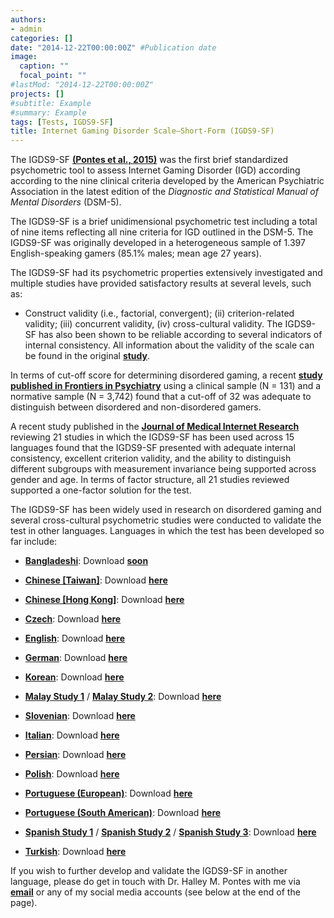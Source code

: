 ```yaml
---
authors:
- admin
categories: []
date: "2014-12-22T00:00:00Z" #Publication date
image:
  caption: ""
  focal_point: ""
#lastMod: "2014-12-22T00:00:00Z"
projects: []
#subtitle: Example
#summary: Example
tags: [Tests, IGDS9-SF]
title: Internet Gaming Disorder Scale–Short-Form (IGDS9-SF)
---
```

The IGDS9-SF **[(Pontes et al., 2015)](https://doi.org/10.1016/j.chb.2014.12.006)** was the first brief standardized psychometric tool to assess Internet Gaming Disorder (IGD) according according to the nine clinical criteria developed by the American Psychiatric Association in the latest edition of the _Diagnostic and Statistical Manual of Mental Disorders_ (DSM-5).

The IGDS9-SF is a brief unidimensional psychometric test including a total of nine items reflecting all nine criteria for IGD outlined in the DSM-5. The IGDS9-SF was originally developed in a heterogeneous sample of 1.397 English-speaking gamers (85.1% males; mean age 27 years).

The IGDS9-SF had its psychometric properties extensively investigated and multiple studies have provided satisfactory results at several levels, such as:

* Construct validity (i.e., factorial, convergent); (ii) criterion-related validity; (iii) concurrent validity, (iv) cross-cultural validity. The IGDS9-SF has also been shown to be reliable according to several indicators of internal consistency. All information about the validity of the scale can be found in the original **[study](https://doi.org/10.1016/j.chb.2014.12.006)**.

In terms of cut-off score for determining disordered gaming, a recent **[study published in Frontiers in Psychiatry](https://doi.org/10.3389/fpsyt.2020.00470)** using a clinical sample (N = 131) and a normative sample (N = 3,742) found that a cut-off of 32 was adequate to distinguish between disordered and non-disordered gamers.

A recent study published in the **[Journal of Medical Internet Research](https://doi.org/10.2196/26821)** reviewing 21 studies in which the IGDS9-SF has been used across 15 languages found that the IGDS9-SF presented with adequate internal consistency, excellent criterion validity, and the ability to distinguish different subgroups with measurement invariance being supported across gender and age. In terms of factor structure, all 21 studies reviewed supported a one-factor solution for the test.

The IGDS9-SF has been widely used in research on disordered gaming and several cross-cultural psychometric studies were conducted to validate the test in other languages. Languages in which the test has been developed so far include:

* **[Bangladeshi](https://doi.org/10.1371/journal.pone.0279062)**: Download **[soon]()**

* **[Chinese [Taiwan]](https://doi.org/10.1007/s11126-018-9610-7)**: Download **[here](https://drive.proton.me/urls/V8VHWMSE0G#Ah2nAr8EFdNn)**

* **[Chinese [Hong Kong]](https://doi.org/10.1007/s11126-018-9610-7)**: Download **[here](https://drive.proton.me/urls/SGKCA94S4W#YHaisVJe9O9m)**

* **[Czech](https://theses.cz/id/9rdt06/)**: Download **[here](https://drive.proton.me/urls/54HP2DDV4R#K5ugNKXPnQyh)**

* **[English](https://doi.org/10.1016/j.chb.2014.12.006)**: Download **[here](https://drive.proton.me/urls/BDX9GDAJ7R#Gs5y1oiAbjf3)**

* **[German](https://doi.org/10.3390/jcm8101691)**: Download **[here](https://drive.proton.me/urls/5NN1VFBVK4#8YwFXOOF5SqS)**

* **[Korean](https://doi.org/10.1089/cyber.2020.0227)**: Download **[here](https://drive.proton.me/urls/WDP0Y8119M#punl76rb52oO)**

* **[Malay Study 1](https://doi.org/10.1007/s12144-020-00668-6)** / **[Malay Study 2](https://doi.org/10.3390/ijerph18052592)**: Download **[here](https://drive.proton.me/urls/0NBF4BK1QR#OiZzWu0Au9fU)**

* **[Slovenian](http://akademiai.com/doi/abs/10.1556/2006.5.2016.042)**: Download  **[here](https://drive.proton.me/urls/GYAG5KSYGR#qEBnfq1yIyDW)**

* **[Italian](http://akademiai.com/doi/abs/10.1556/2006.5.2016.083)**: Download **[here](https://drive.proton.me/urls/0M9XK9QNH0#Y4w4yWdqDyTT)**

* **[Persian](http://akademiai.com/doi/abs/10.1556/2006.6.2017.025)**: Download **[here](https://drive.proton.me/urls/FVAGYDZZMM#GVSfesdcIwlG)**

* **[Polish](https://doi.org/10.1016/j.abrep.2018.06.004)**: Download **[here](https://drive.proton.me/urls/DY8HCNCB80#9gsu0TNVPLOg)**

* **[Portuguese (European)](https://doi.org/10.1089/cyber.2015.0605)**: Download  **[here](https://drive.proton.me/urls/C7CAQW5PS0#JdIxW8doXXCr)**

* **[Portuguese (South American)](https://doi.org/10.1016/j.addbeh.2019.106191)**: Download **[here](https://drive.proton.me/urls/HWS6F68VBW#OLLodan12f0M)**

* **[Spanish Study 1](https://doi.org/10.3390/ijerph17051562)** / **[Spanish Study 2](https://doi.org/10.1017/SJP.2020.26)** / **[Spanish Study 3](https://doi.org/10.3390/ijerph17197111)**: Download **[here](https://drive.proton.me/urls/FPT3EJQ74G#r3UWXAW48XrC)**

* **[Turkish](https://doi.org/10.1016/j.psychres.2018.05.002)**: Download **[here](https://drive.proton.me/urls/NYEGWFG704#qjxlpOEjI6H1)**

If you wish to further develop and validate the IGDS9-SF in another language, please do get in touch with Dr. Halley M. Pontes with me via **[email](mailto:contactme@halleypontes.com)** or any of my social media accounts (see below at the end of the page).
